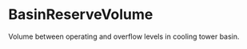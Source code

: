 BasinReserveVolume
==================

Volume between operating and overflow levels in cooling tower basin.
